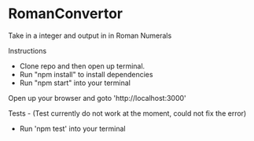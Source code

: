 # RomanConvertor
Take in a integer and output in in Roman Numerals

Instructions

 - Clone repo and then open up terminal.
 - Run "npm install" to install dependencies
 - Run "npm start" into your terminal

Open up your browser and goto 'http://localhost:3000'


Tests - (Test currently do not work at the moment, could not fix the error)

 - Run 'npm test' into your terminal
